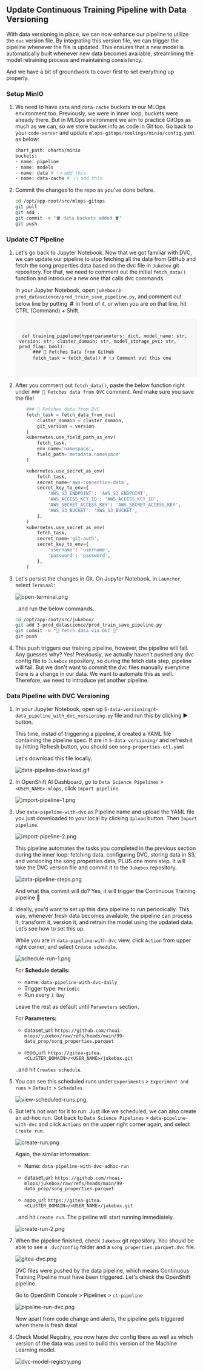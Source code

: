 ## Update Continuous Training Pipeline with Data Versioning

With data versioning in place, we can now enhance our pipeline to utilize the `dvc` version file. By integrating this version file, we can trigger the pipeline whenever the file is updated. This ensures that a new model is automatically built whenever new data becomes available, streamlining the model retraining process and maintaining consistency. 

And we have a bit of groundwork to cover first to set everything up properly.

### Setup MinIO

1. We need to have `data` and `data-cache` buckets in our MLOps environment too. Previously, we were in inner loop, buckets were already there. But in MLOps environment we aim to practice GitOps as much as we can, so we store bucket info as code in Git too. Go back to your `code-server` and update `mlops-gitops/toolings/minio/config.yaml` as below:

    ```bash
    chart_path: charts/minio
    buckets:
    - name: pipeline
    - name: models
    - name: data # 👈 add this
    - name: data-cache # 👈 add this
    ```

2. Commit the changes to the repo as you’ve done before.

    ```bash
    cd /opt/app-root/src/mlops-gitops
    git pull
    git add .
    git commit -m "🪣 data buckets added 🪣"
    git push
    ```

### Update CT Pipeline

1. Let's go back to Jupyter Notebook. Now that we got familiar with DVC, we can update our pipeline to stop fetching all the data from GitHub and fetch the song properties data based on the dvc file in `Jukebox` git repository.  For that, we need to comment out the initial `fetch_data()` function and introduce a new one that calls dvc commands.
   
    In your Jupyter Notebook, open `jukebox/3-prod_datascience/prod_train_save_pipeline.py`, and comment out below line by putting **＃** in front of it, or when you are on that line, hit CTRL (Command) + Shift. 

    <div class="highlight" style="background: #f7f7f7; overflow-x: auto; padding: 10px;">
    <pre><code class="language-python">
    def training_pipeline(hyperparameters: dict, model_name: str, version: str, cluster_domain: str, model_storage_pvc: str, prod_flag: bool):
        ### 🐶 Fetches Data from GitHub
        fetch_task = fetch_data() # 👈 Comment out this one
    </code></pre></div>


2. After you comment out `fetch_data()`, paste the below function right under `### 🍇 Fetches data from DVC` comment. And make sure you save the file!

    ```python
        ### 🍇 Fetches data from DVC
        fetch_task = fetch_data_from_dvc(
            cluster_domain = cluster_domain,
            git_version = version
        )
        kubernetes.use_field_path_as_env(
            fetch_task,
            env_name='namespace',
            field_path='metadata.namespace'
        )

        kubernetes.use_secret_as_env(
            fetch_task,
            secret_name='aws-connection-data',
            secret_key_to_env={
                'AWS_S3_ENDPOINT': 'AWS_S3_ENDPOINT',
                'AWS_ACCESS_KEY_ID': 'AWS_ACCESS_KEY_ID',
                'AWS_SECRET_ACCESS_KEY': 'AWS_SECRET_ACCESS_KEY',
                'AWS_S3_BUCKET': 'AWS_S3_BUCKET',
            },
        )
        kubernetes.use_secret_as_env(
            fetch_task,
            secret_name='git-auth',
            secret_key_to_env={
                'username': 'username',
                'password': 'password',
            },
        )
    ```

3. Let's persist the changes in Git. On Jupyter Notebook, in `Launcher`, select `Terminal`:

   ![open-terminal.png](./images/open-terminal.png)

   ..and run the below commands.

    ```bash
    cd /opt/app-root/src/jukebox/
    git add 3-prod_datascience/prod_train_save_pipeline.py
    git commit -m "🍇 fetch data via DVC 🍇"
    git push
    ```

4. This push triggers our training pipeline, however, the pipeline will fail. Any guesses why? Yes! Previously, we actually haven't pushed any dvc config file to `Jukebox` repository, so during the fetch data step, pipeline will fail. But we don't want to commit the dvc files manually everytime there is a change in our data. We want to automate this as well. Therefore, we need to introduce yet another pipeline.


### Data Pipeline with DVC Versioning

1. In your Jupyter Notebook, open up `5-data-versioning/4-data_pipeline_with_dvc_versioning.py` file and run this by clicking ▶️ button.

    This time, instad of triggering a pipeline, it created a YAML file containing the pipeline spec. If are in `5-data-versioning/` and refresh it by hitting Refresh button, you should see `song-properties-etl.yaml`

    Let's download this file locally. 

    ![data-pipeline-download.gif](./images/data-pipeline-download.gif)

2. In OpenShift AI Dashboard, go to `Data Science Pipelines` > `<USER_NAME>-mlops`, click `Import pipeline`. 

    ![import-pipeline-1.png](./images/import-pipeline-1.png)

3. Use `data-pipeline-with-dvc` as Pipeline name and upload the YAML file you just downloaded to your local by clicking `Upload` button. Then `Import pipeline`. 

    ![import-pipeline-2.png](./images/import-pipeline-2.png)

   This pipeline automates the tasks you completed in the previous section during the inner loop: fetching data, configuring DVC, storing data in S3, and versioning the song properties data, PLUS one more step. It will take the DVC version file and commit it to the `Jukebox` repository.

    ![data-pipeline-steps.png](./images/data-pipeline-steps.png)

    And what this commit will do? Yes, it will trigger the Continuous Training pipeline 🎉

4. Ideally, you’d want to set up this data pipeline to run periodically. This way, whenever fresh data becomes available, the pipeline can process it, transform it, version it, and retrain the model using the updated data. Let’s see how to set this up.

    While you are in `data-pipeline-with-dvc` view, click `Action` from upper right corner, and select `Create schedule`.

    ![schedule-run-1.png](./images/schedule-run-1.png)

    For **Schedule details:**

    - name: `data-pipeline-with-dvc-daily`
    - Trigger type: `Periodic`
    - Run every `1 Day`
  
    Leave the rest as default until `Parameters` section.

    For **Parameters:**

    - dataset_url: `https://github.com/rhoai-mlops/jukebox/raw/refs/heads/main/99-data_prep/song_properties.parquet`

    - repo_url: `https://gitea-gitea.<CLUSTER_DOMAIN>/<USER_NAME>/jukebox.git`

    ..and hit `Creates schedule`.

5. You can see this scheduled runs under `Experiments` > `Experiment and runs` > `Default` > `Schedules`

    ![view-scheduled-runs.png](./images/view-scheduled-runs.png)

6. But let's not wait for it to run. Just like we scheduled, we can also create an ad-hoc run. Got back to `Data Science Pipelines` > `data-pipeline-with-dvc` and click `Actions` on the upper right corner again, and select `Create run`.

    ![create-run.png](./images/create-run.png)

    Again, the similar information:

    - Name: `data-pipeline-with-dvc-adhoc-run`
    - dataset_url: `https://github.com/rhoai-mlops/jukebox/raw/refs/heads/main/99-data_prep/song_properties.parquet`

    - repo_url: `https://gitea-gitea.<CLUSTER_DOMAIN>/<USER_NAME>/jukebox.git`

    ..and hit `Create run`. The pipeline will start running immediately.

    ![create-run-2.png](./images/create-run-2.png)


7. When the pipeline finished, check `Jukebox` git repository. You should be able to see a `.dvc/config` folder and a `song_properties.parquet.dvc` file. 

    ![gitea-dvc.png](./images/gitea-dvc.png)

    DVC files were pushed by the data pipeline, which means Continuous Training Pipeline must have been triggered. Let's check the OpenShift pipeline.

    Go to OpenShift Console > Pipelines > `ct-pipeline`

    ![pipeline-run-dvc.png](./images/pipeline-run-dvc.png)

    Now apart from code change and alerts, the pipeline gets triggered when there is fresh data!

8.  Check Model Registry, you now have dvc config there as well as which version of the data was used to build this version of the Machine Learning model.

    ![dvc-model-registry.png](./images/dvc-model-registry.png)

